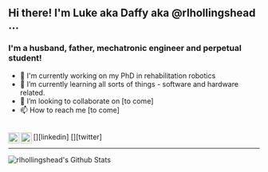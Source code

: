 ## Hi there! I'm Luke aka Daffy aka @rlhollingshead ...

### I'm a husband, father, mechatronic engineer and perpetual student!
- 👋 I'm currently working on my PhD in rehabilitation robotics
- 🌱 I’m currently learning all sorts of things - software and hardware related.
- 💞️ I’m looking to collaborate on [to come]
- 📫 How to reach me [to come]

<br />
[<img align="left" alt="rlhollingshead | LinkedIn" width="22px" src="https://cdn.jsdelivr.net/npm/simple-icons@v3/icons/linkedin.svg" />][linkedin]
[<img align="left" alt="rlhollingshead | Twitter" width="22px" src="https://cdn.jsdelivr.net/npm/simple-icons@v3/icons/twitter.svg" />][twitter]
<br />

---
<img align="left" alt="rlhollingshead's Github Stats" src="https://github-readme-stats.vercel.app/api?username=rlhollingshead&show_icons=true&hide_border=true&theme=highcontrast" />


[twitter]: https://twitter.com/rlhollingshead
[instagram]: https://instagram.com/?
[linkedin]: https://linkedin.com/in/rlhollingshead


<!---
rlhollingshead/rlhollingshead is a ✨ special ✨ repository because its `README.md` (this file) appears on your GitHub profile.
You can click the Preview link to take a look at your changes.
--->
